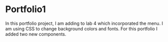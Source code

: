 # Portfolio1

In this portfolio project, I am adding to lab 4 which incorporated the menu.
I am using CSS to change background colors and fonts.
For this portfolio I added two new components.